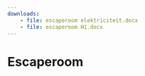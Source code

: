 ```yaml
---
downloads:
    - file: escaperoom elektriciteit.docx
    - file: escaperoom H1.docx
---
```


# Escaperoom

